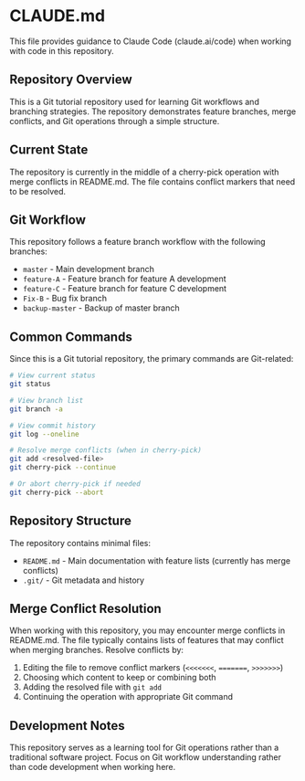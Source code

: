 # CLAUDE.md

This file provides guidance to Claude Code (claude.ai/code) when working with code in this repository.

## Repository Overview

This is a Git tutorial repository used for learning Git workflows and branching strategies. The repository demonstrates feature branches, merge conflicts, and Git operations through a simple structure.

## Current State

The repository is currently in the middle of a cherry-pick operation with merge conflicts in README.md. The file contains conflict markers that need to be resolved.

## Git Workflow

This repository follows a feature branch workflow with the following branches:
- `master` - Main development branch
- `feature-A` - Feature branch for feature A development
- `feature-C` - Feature branch for feature C development  
- `Fix-B` - Bug fix branch
- `backup-master` - Backup of master branch

## Common Commands

Since this is a Git tutorial repository, the primary commands are Git-related:

```bash
# View current status
git status

# View branch list
git branch -a

# View commit history
git log --oneline

# Resolve merge conflicts (when in cherry-pick)
git add <resolved-file>
git cherry-pick --continue

# Or abort cherry-pick if needed
git cherry-pick --abort
```

## Repository Structure

The repository contains minimal files:
- `README.md` - Main documentation with feature lists (currently has merge conflicts)
- `.git/` - Git metadata and history

## Merge Conflict Resolution

When working with this repository, you may encounter merge conflicts in README.md. The file typically contains lists of features that may conflict when merging branches. Resolve conflicts by:

1. Editing the file to remove conflict markers (`<<<<<<<`, `=======`, `>>>>>>>`)
2. Choosing which content to keep or combining both
3. Adding the resolved file with `git add`
4. Continuing the operation with appropriate Git command

## Development Notes

This repository serves as a learning tool for Git operations rather than a traditional software project. Focus on Git workflow understanding rather than code development when working here.